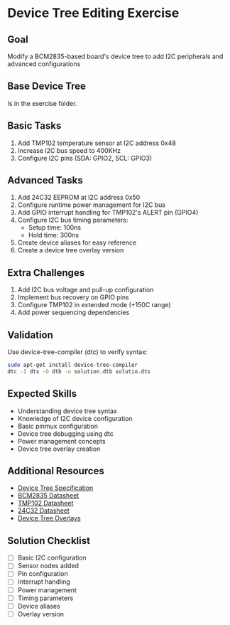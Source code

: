 # Device Tree Editing Exercise

## Goal
Modify a BCM2835-based board's device tree to add I2C peripherals and advanced configurations

## Base Device Tree

Is in the exercise folder.

## Basic Tasks
1. Add TMP102 temperature sensor at I2C address 0x48
1. Increase I2C bus speed to 400KHz
1. Configure I2C pins (SDA: GPIO2, SCL: GPIO3)

## Advanced Tasks
1. Add 24C32 EEPROM at I2C address 0x50
1. Configure runtime power management for I2C bus
1. Add GPIO interrupt handling for TMP102's ALERT pin (GPIO4)
1. Configure I2C bus timing parameters:
   - Setup time: 100ns
   - Hold time: 300ns
1. Create device aliases for easy reference
1. Create a device tree overlay version

## Extra Challenges
1. Add I2C bus voltage and pull-up configuration
1. Implement bus recovery on GPIO pins
1. Configure TMP102 in extended mode (+150C range)
1. Add power sequencing dependencies

## Validation
Use device-tree-compiler (dtc) to verify syntax:

```bash
sudo apt-get install device-tree-compiler
dtc -I dts -O dtb -o solution.dtb solutio.dts
```

## Expected Skills
- Understanding device tree syntax
- Knowledge of I2C device configuration
- Basic pinmux configuration
- Device tree debugging using dtc
- Power management concepts
- Device tree overlay creation

## Additional Resources
- [Device Tree Specification](https://www.devicetree.org/specifications/)
- [BCM2835 Datasheet](https://www.raspberrypi.org/documentation/hardware/raspberrypi/bcm2835/BCM2835-ARM-Peripherals.pdf)
- [TMP102 Datasheet](https://www.ti.com/lit/ds/symlink/tmp102.pdf)
- [24C32 Datasheet](https://ww1.microchip.com/downloads/en/DeviceDoc/doc0336.pdf)
- [Device Tree Overlays](https://www.kernel.org/doc/html/latest/devicetree/overlay-notes.html)

## Solution Checklist
- [ ] Basic I2C configuration
- [ ] Sensor nodes added
- [ ] Pin configuration
- [ ] Interrupt handling
- [ ] Power management
- [ ] Timing parameters
- [ ] Device aliases
- [ ] Overlay version
